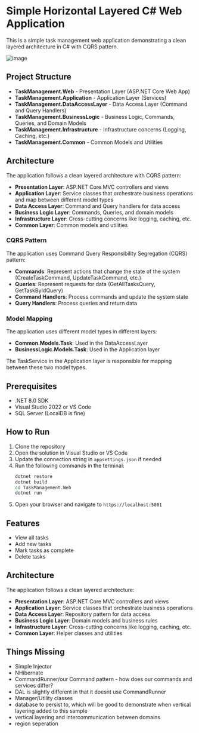 # Simple Horizontal Layered C# Web Application

This is a simple task management web application demonstrating a clean layered architecture in C# with CQRS pattern.

![image](https://github.com/user-attachments/assets/6ba7a4a9-2c0f-4177-b313-19211cff8bdc)


## Project Structure

- **TaskManagement.Web** - Presentation Layer (ASP.NET Core Web App)
- **TaskManagement.Application** - Application Layer (Services)
- **TaskManagement.DataAccessLayer** - Data Access Layer (Command and Query Handlers)
- **TaskManagement.BusinessLogic** - Business Logic, Commands, Queries, and Domain Models
- **TaskManagement.Infrastructure** - Infrastructure concerns (Logging, Caching, etc.)
- **TaskManagement.Common** - Common Models and Utilities

## Architecture

The application follows a clean layered architecture with CQRS pattern:

- **Presentation Layer**: ASP.NET Core MVC controllers and views
- **Application Layer**: Service classes that orchestrate business operations and map between different model types
- **Data Access Layer**: Command and Query handlers for data access
- **Business Logic Layer**: Commands, Queries, and domain models
- **Infrastructure Layer**: Cross-cutting concerns like logging, caching, etc.
- **Common Layer**: Common models and utilities

### CQRS Pattern

The application uses Command Query Responsibility Segregation (CQRS) pattern:

- **Commands**: Represent actions that change the state of the system (CreateTaskCommand, UpdateTaskCommand, etc.)
- **Queries**: Represent requests for data (GetAllTasksQuery, GetTaskByIdQuery)
- **Command Handlers**: Process commands and update the system state
- **Query Handlers**: Process queries and return data

### Model Mapping

The application uses different model types in different layers:

- **Common.Models.Task**: Used in the DataAccessLayer
- **BusinessLogic.Models.Task**: Used in the Application layer

The TaskService in the Application layer is responsible for mapping between these two model types.

## Prerequisites

- .NET 8.0 SDK
- Visual Studio 2022 or VS Code
- SQL Server (LocalDB is fine)

## How to Run

1. Clone the repository
2. Open the solution in Visual Studio or VS Code
3. Update the connection string in `appsettings.json` if needed
4. Run the following commands in the terminal:
   ```bash
   dotnet restore
   dotnet build
   cd TaskManagement.Web
   dotnet run
   ```
5. Open your browser and navigate to `https://localhost:5001`

## Features

- View all tasks
- Add new tasks
- Mark tasks as complete
- Delete tasks

## Architecture

The application follows a clean layered architecture:

- **Presentation Layer**: ASP.NET Core MVC controllers and views
- **Application Layer**: Service classes that orchestrate business operations
- **Data Access Layer**: Repository pattern for data access
- **Business Logic Layer**: Domain models and business rules
- **Infrastructure Layer**: Cross-cutting concerns like logging, caching, etc.
- **Common Layer**: Helper classes and utilities 

## Things Missing
- Simple Injector
- NHibernate
- CommandRunner/our Command pattern - how does our commands and services differ?
- DAL is slightly different in that it doesnt use CommandRunner
- Manager/Utility classes
- database to persist to, which will be good to demonstrate when vertical layering added to this sample
- vertical layering and intercommunication between domains
- region seperation